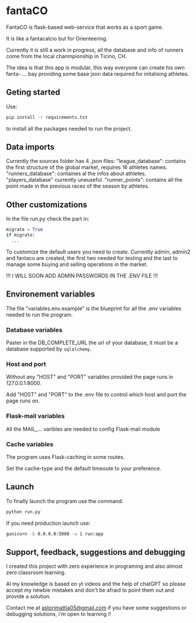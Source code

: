 # fantaCO

FantaCO is flask-based web-service that works as a sport game.

It is like a fantacalcio but for Orienteering.

Currently it is still a work in progress, all the database and info of runners come from the local chanmpionship in Ticino, CH.

The idea is that this app is modular, this way everyone can create his own fanta-.... bay providing some base json data required for initalising athletes.

## Geting started

Use:
```bash
pip install -r requirements.txt
```
to install all the packages needed to run the project.

## Data imports
Currently the sources folder has 4 .json files:
"league_database": contains the first structure of the global market, requires 16 athletes names.
"runners_database": containes al the infos about athletes.
"players_database" currently uneuseful.
"runner_points": contains all the point made in the previous races of the season by athletes.

## Other customizations
In the file run.py check the part in:
```python
migrate = True
if migrate:
  ...
```
To customize the default users you need to create.
Currently admin, admin2 and fantaco are created, the first two needed for testing and the last to manage some buying and selling operations in the market.

!!! I WILL SOON ADD ADMIN PASSWORDS IN THE .ENV FILE !!!


## Environement variables
The file "variables.env.example" is the blueprint for all the .env variables needed to run the program.

### Database variables
Paster in the DB_COMPLETE_URL the url of your database, it must be a database supported by ```sqlalchemy```.

### Host and port
Without any "HOST" and "PORT" variables provided the page runs in 127.0.0.1:8000.

Add "HOST" and "PORT" to the .env file to control which host and port the page runs on.

### Flask-mail variables
All the MAIL_... varibles are needed to config Flask-mail module

### Cache variables
The program uses Flask-caching in some routes.

Set the cache-type and the default timeoute to your preference.

## Launch
To finally launch the program use the command:
```bash
python run.py
```
If you need production launch use:
```bash
gunicorn -b 0.0.0.0:5000 -w 1 run:app
```

## Support, feedback, suggestions and debugging
I created this project with zero experience in programing and also almost zero classroom learning.

Al my knowledge is based on yt videos and the help of chatGPT so please accept my newbie mistakes and don't be afraid to point them out and provide a solution.

Contact me at astorimattia05@gmail.com if you have some suggestions or debugging solutions, i'm open to learning !!
